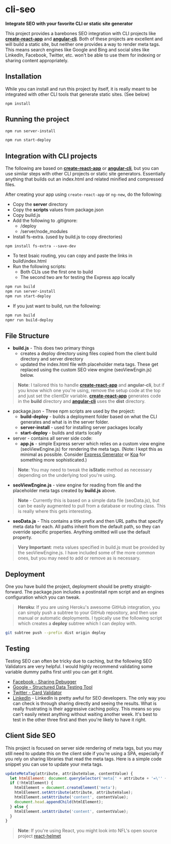 # cli-seo

**Integrate SEO with your favorite CLI or static site generator**

This project provides a barebones SEO integration with CLI projects like **<a target="_blank" title="create-react-app" href="https://github.com/facebookincubator/create-react-app">create-react-app</a>** and **<a target="_blank" title="angular-cli" href="https://github.com/angular/angular-cli">angular-cli</a>**. Both of these projects are excellent and will build a static site, but neither one provides a way to render meta tags. This means search engines like Google and Bing and social sites like LinkedIn, Facebook, Twitter, etc. won't be able to use them for indexing or sharing content appropriately.

## Installation

While you can install and run this project by itself, it is really meant to be integrated with other CLI tools that generate static sites. (See below)

```
npm install
```

## Running the project

```bash
npm run server-install
```

```bash
npm run start-deploy
```

## Integration with CLI projects 

The following are based on **<a target="_blank" title="create-react-app" href="https://github.com/facebookincubator/create-react-app">create-react-app</a>** or **<a target="_blank" title="angular-cli" href="https://github.com/angular/angular-cli">angular-cli</a>**, but you can use similar steps with other CLI projects or static site generators. Essentially anything that builds out an index.html and related minified and compressed files.

After creating your app using ```create-react-app``` or ```ng-new```, do the following:

- Copy the **server** directory
- Copy the **scripts** values from package.json
- Copy build.js
- Add the following to .gitignore:
  - /deploy
  - /server/node_modules
- Install fs-extra. (used by build.js to copy directories)

```npm install fs-extra --save-dev```

- To test bsaic routing, you can copy and paste the links in build\index.html
- Run the following scripts:
  - Both CLIs use the first one to build
  - The second two are for testing the Express app locally

```bash
npm run build
npm run server-install
npm run start-deploy
```

- If you just want to build, run the following:

```bash
npm run build
npmr run build-deploy
```

## File Structure

- **build.js** - This does two primary things
  - creates a deploy directory using files copied from the client build directory and server directory
  - updated the index.html file with placeholder meta tags. These get replaced using the custom SEO view engine (seoViewEngin.js) below.

> **Note**: I tailored this to handle **<a target="_blank" title="create-react-app" href="https://github.com/facebookincubator/create-react-app">create-react-app</a>** and **angular-cli**, but if you know which one you're using, remove the setup code at the top and just set the clientDir variable. **<a target="_blank" title="create-react-app" href="https://github.com/facebookincubator/create-react-app">create-react-app</a>** generates code in the **build** directory and **<a target="_blank" title="angular-cli" href="https://github.com/angular/angular-cli">angular-cli</a>** uses the **dist** directory.

- package.json - Three npm scripts are used by the project:
  - **build-deploy** - builds a deployment folder based on what the CLI generates and what is in the server folder.
  - **server-install** - used for installing server packages locally
  - **start-deploy** - builds and starts locally
- server - contains all server side code:
  - **app.js** - simple Express server which relies on a custom view engine (seoViewEngine.js) for rendering the meta tags. (Note: I kept this as minimal as possible. Consider <a target="_blank" title="Express Generator" href="https://expressjs.com/en/starter/generator.html">Express Generator</a> or <a target="_blank" title="Koa" href="http://koajs.com/">Koa</a> for something more sophisticated.)

> **Note**: You may need to tweak the **isStatic** method as necessary depending on the underlying tool you're using.

  - **seoViewEngine.js** - view engine for reading from file and the placeholder meta tags created by **build.js** above.

  > **Note** -  Currently this is based on a simple data file (seoData.js), but can be easily augmented to pull from a database or routing class. This is really where this gets interesting.

  - **seoData.js** - This contains a title prefix and then URL paths that specify meta data for each. All paths inherit from the default path, so they can override specific properties. Anything omitted will use the default property.

> **Very Important**: meta values specified in build.js must be provided by the seoViewEngine.js. I have included some of the more common ones, but you may need to add or remove as is necessary.

## Deployment

One you have build the project, deployment should be pretty straight-forward. The package.json includes a postinstall npm script and an engines configuration which you can tweak.

> **Heroku**: If you are using Heroku's awesome GitHub integration, you can simply push a subtree to your GitHub repository, and then use manual or automatic deployments. I typically use the following script which creates a **deploy** subtree which I can deploy with.

```bash
git subtree push --prefix dist origin deploy
```

## Testing

Testing SEO can often be tricky due to caching, but the following SEO Validators are very helpful. I would highly recommend validating some variable dummy paths first until you can get it right.

- [Facebook - Sharing Debugger](https://developers.facebook.com/tools/debug/)
- [Google - Structured Data Testing Tool](https://search.google.com/structured-data/testing-tool)
- [Twitter - Card Validator](https://cards-dev.twitter.com/validator)
- [LinkedIn](https://www.linkedin.com) - LinkedIn is pretty awful for SEO developers. The only way you can check is through sharing directly and seeing the results. What is really frustrating is their aggressive caching policy. This means so you can't easily retest anything without waiting another week. It's best to test in the other three first and then you're likely to have it right.

## Client Side SEO

This project is focused on server side rendering of meta tags, but you may still need to update this on the client side if you're using a SPA, especially if you rely on sharing libraries that read the meta tags. Here is a simple code snippet you can use to update your meta tags.

```javascript
updateMetaTag(attribute, attributeValue, contentValue) {
  let htmlElement: document.querySelector('meta[' + attribute + '=\'' + attributeValue + '\']');
  if (!htmlElement) {
    htmlElement = document.createElement('meta');
    htmlElement.setAttribute(attribute, attributeValue);
    htmlElement.setAttribute('content', contentValue);
    document.head.appendChild(htmlElement);
  } else {
    htmlElement.setAttribute('content', contentValue);
  }
}
```

> **Note**: If you're using React, you might look into NFL's open source project <a target="_blank" title="react-helmet" href="https://github.com/nfl/react-helmet">react-helmet</a>

